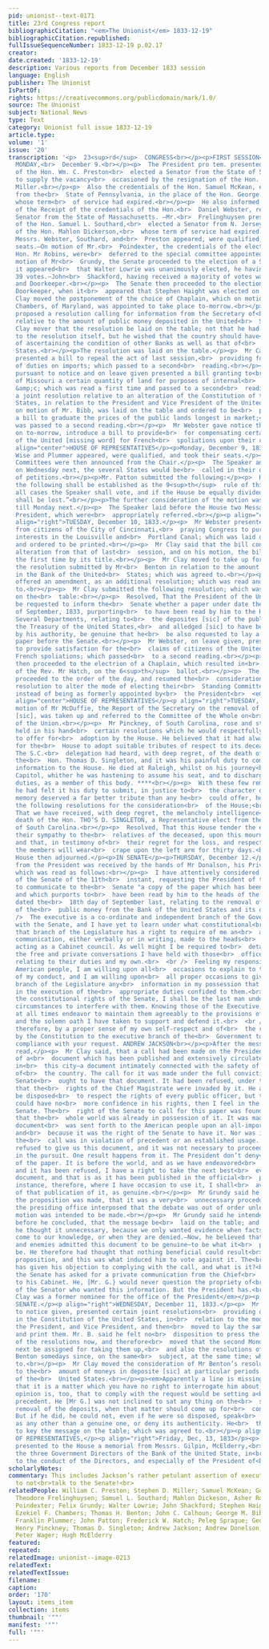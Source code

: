 ```yaml
---
pid: unionist--text-0171
title: 23rd Congress report
bibliographicCitation: "<em>The Unionist</em> 1833-12-19"
bibliographicCitation.republished: 
fullIssueSequenceNumber: 1833-12-19 p.02.17
creator: 
date.created: '1833-12-19'
description: Various reports from December 1833 session
language: English
publisher: The Unionist
IsPartOf: 
rights: https://creativecommons.org/publicdomain/mark/1.0/
source: The Unionist
subject: National News
type: Text
category: Unionist full issue 1833-12-19
article.type: 
volume: '1'
issue: '20'
transcription: '<p>  23<sup>rd</sup>  CONGRESS<br></p><p>FIRST SESSION</p><p>IN SENATE</p><p>  &nbsp;&nbsp;&nbsp;&nbsp;&nbsp;&nbsp;&nbsp;&nbsp;&nbsp;&nbsp;&nbsp;
  MONDAY,<br>  December 9.<br></p><p>  The President pro tem. presented the credentials
  of the Hon. Wm. C. Preston<br>  elected a Senator from the State of S. Carolina,
  to supply the vacancy<br>  occasioned by the resignation of the Hon. Stephen D.
  Miller.<br></p><p>  Also the credentials of the Hon. Samuel McKean, elected a Senator
  from the<br>  State of Pennsylvania, in the place of the Hon. George M. Dallas,
  whose term<br>  of service had expired.<br></p><p>  He also informed the Senate
  of the Receipt of the credentials of the Hon.<br>  Daniel Webster, re-elected a
  Senator from the State of Massachusetts. —Mr.<br>  Frelinghuysen presented the credentials
  of the Hon. Samuel L. Southard,<br>  elected a Senator from N. Jersey; in the place
  of the Hon. Mahlon Dickerson,<br>  whose term of service had expired.—Whereupon
  Messrs. Webster, Southard, and<br>  Preston appeared, were qualified, and took their
  seats.—On motion of Mr.<br>  Poindexter, the credentials of the election of the
  Hon. Mr Robins, were<br>  deferred to the special committee appointed on that subject.—On
  motion of Mr<br>  Grundy, the Senate proceeded to the election of a Secretary, when
  it appeared<br>  that Walter Lowrie was unanimously elected, he having received
  39 votes.—John<br>  Shackford, having received a majority of votes was duly elected<br>  Seargent-at-Arms
  and Doorkeeper.<br></p><p>  The Senate then proceeded to the election of an Assistant
  Doorkeeper, when it<br>  appeared that Stephen Haight was elected on the 6<sup>th</sup>  ballot.<br></p><p>  Mr.
  Clay moved the postponement of the choice of Chaplain, which on motion of<br>  Mr
  Chambers, of Maryland, was appointed to take place to-morrow.<br></p><p>  Mr. Benton
  proposed a resolution calling for information from the Secretary of<br>  the Treasury
  relative to the amount of public money deposited in the United<br>  States Bank.<br></p><p>  Mr.
  Clay mover that the resolution be laid on the table; not that he had any<br>  objection
  to the resolution itself, but he wished that the country should have<br>  an opportunity
  of ascertaining the condition of other Banks as well as that of<br>  the United
  States.<br></p><p>The resolution was laid on the table.</p><p>  Mr Calhoun, on leave,
  presented a bill to repeal the act of last session,<br>  providing for the collection
  of duties on imports; which passed to a second<br>  reading.<br></p><p>  Mr. Benton,
  pursuant to notice and on leave given presented a bill granting to<br>  the State
  of Missouri a certain quantity of land for purposes of internal<br>  improvement,
  &amp;c; which was read a first time and passed to a second<br>  reading.<br></p><p>  Also,
  a joint resolution relative to an alteration of the Constitution of the<br>  United
  States, in relation to the President and Vice President of the United<br>  States—which,
  on motion of Mr. Bibb, was laid on the table and ordered to be<br>  printed.<br></p><p>  Also,
  a bill to graduate the prices of the public lands longest in market;<br>  which
  was passed to a second reading.<br></p><p>  Mr Webster gave notice that he would
  on to-morrow, introduce a bill to provide<br>  for compensating certain citizens
  of the United [missing word] for French<br>  spoliations upon their commerce.<br></p><p
  align="center">HOUSE OF REPRESENTATIVES</p><p>Monday, December 9, 1833.</p><p>Messrs.
  Wise and Plummer appeared, were qualified, and took their seats.</p><p>Several Standing
  Committees were then announced from the Chair.</p><p>  The Speaker announced that
  on Wednesday next, the several States would be<br>  called in their order for presentation
  of petitions.<br></p><p>Mr. Patton submitted the following:</p><p>  Resolved—That
  the following shall be established as the 9<sup>th</sup>  rule of this House:<br></p><p>  “In
  all cases the Speaker shall vote, and if the House be equally divided, the<br>  question
  shall be lost.”<br></p><p>The further consideration of the motion was postponed
  till Monday next.</p><p>  The Speaker laid before the House two Messages from the
  President, which were<br>  appropriately referred.<br></p><p align="center">IN SENATE</p><p
  align="right">TUESDAY, December 10, 1833.</p><p>  Mr Webster presented a petition
  from citizens of the City of Cincinnati,<br>  praying Congress to purchase all private
  interests in the Louisville and<br>  Portland Canal; which was laid on the table
  and ordered to be printed.<br></p><p>  Mr Clay said that the bill contained no material
  alteration from that of last<br>  session, and on his motion, the bill was read
  the first time by its title.<br></p><p>  Mr Clay moved to take up for consideration
  the resolution submitted by Mr<br>  Benton in relation to the amount of moneys deposited
  in the Bank of the United<br>  States; which was agreed to.<br></p><p>  Mr Clay
  offered an amendment, as an additional resolution; which was read and<br>  agreed
  to.<br></p><p>  Mr Clay submitted the following resolution; which was read and laid
  on the<br>  table:<br></p><p>  Resolved, That the President of the United States
  be requested to inform the<br>  Senate whether a paper under date the ______day
  of September, 1833, purporting<br>  to have been read by him to the Heads of the
  Several Departments, relating to<br>  the deposites [sic] of the public money in
  the Treasury of the United States,<br>  and alledged [sic] to have been published
  by his authority, be genuine that he<br>  be also requested to lay a copy of said
  paper before the Senate.<br></p><p>  Mr Webster, on leave given, presented a bill
  to provide satisfaction for the<br>  claims of citizens of the United States for
  French spoliations; which passed<br>  to a second reading.<br></p><p>  The Senate
  then proceeded to the electrion of a Chaplain, which resulted in<br>  the choice
  of the Rev. Mr Hatch, on the 6<sup>th</sup>  ballot.<br></p><p>  The Senate then
  proceeded to the order of the day, and resumed the<br>  consideration of Mr Sprague’s
  resolution to alter the mode of electing their<br>  Standing Committees by the Senate,
  instead of being as formerly appointed by<br>  the President<br>  <em>pro tem.</em></p><p
  align="center">HOUSE OF REPRESENTATIVES</p><p align="right">TUESDAY, December 10.</p><p>  On
  motion of Mr McDuffie, the Report of the Secretary on the removal of the<br>  deposites
  [sic], was taken up and referred to the Committee of the Whole on<br>  the state
  of the Union.<br></p><p>  Mr Pinckney, of South Carolina, rose and stated that he
  held in his hand<br>  certain resolutions which he would respectfully ask leave
  to offer for<br>  adoption by the House. He believed that it had always been customary
  for the<br>  House to adopt suitable tributes of respect to its deceased members.
  The S.C.<br>  delegation had heard, with deep regret, of the death of their colleague,
  the<br>  Hon. Thomas D. Singleton, and it was his painful duty to communicate that<br>  mournful
  information to the House. He died at Raleigh, whilst on his journey<br>  to the
  Capitol, whither he was hastening to assume his seat, and to discharge<br>  his
  duties, as a member of this body. ****<br></p><p>  With these few remarks, which
  he had felt it his duty to submit, in justice to<br>  the character of one whose
  memory deserved a far better tribute than any he<br>  could offer, he now proposed
  the following resolutions for the consideration<br>  of the House;<br></p><p>  Resolved,
  That we have received, with deep regret, the melancholy intelligence<br>  of the
  death of the Hon. THO’S D. SINGLETON, a Representative elect from the<br>  State
  of South Carolina.<br></p><p>  Resolved, That this House tender the expression of
  their sympathy to the<br>  relatives of the deceased, upon this mournful event;
  and that, in testimony of<br>  their regret for the loss, and respect for his memory,
  the members will wear<br>  crape upon the left arm for thirty days.<br></p><p>The
  House then adjourned.</p><p>IN SENATE</p><p>THURSDAY, December 12.</p><p>  A Message
  from the President was received by the hands of Mr Donalson, his Private Secretary,
  which was read as follows:<br></p><p>  I have attentively considered the resolution
  of the Senate of the 11th<br>  instant, requesting the President of the United States
  to communicate to the<br>  Senate "a copy of the paper which has been published,
  and which purports to<br>  have been read by him to the heads of the Executive Departments,
  dated the<br>  18th day of September last, relating to the removal of the deposits
  of the<br>  public money from the Bank of the United States and its offices."<br>  <br
  />  The executive is a co-ordinate and independent branch of the Government<br>  equally
  with the Senate, and I have yet to learn under what constitutional<br>  authority
  that branch of the Legislature has a right to require of me an<br>  account of any
  communication, either verbally or in writing, made to the heads<br>  of Departments
  acting as a Cabinet council. As well might I be required to<br>  detail to the Senate
  the free and private conversations I have held with those<br>  officers on any subject
  relating to their duties and my own.<br>  <br />  Feeling my responsibility to the
  American people, I am willing upon all<br>  occasions to explain to them the grounds
  of my conduct, and I am willing upon<br>  all proper occasions to give to either
  branch of the Legislature any<br>  information in my possession that can be useful
  in the execution of the<br>  appropriate duties confided to them.<br>  <br />  Knowing
  the constitutional rights of the Senate, I shall be the last man under<br>  any
  circumstances to interfere with them. Knowing those of the Executive, I<br>  shall
  at all times endeavor to maintain them agreeably to the provisions of<br>  the Constitution
  and the solemn oath I have taken to support and defend it.<br>  <br />  I am constrained,
  therefore, by a proper sense of my own self-respect and of<br>  the rights secured
  by the Constitution to the executive branch of the<br>  Government to decline a
  compliance with your request. ANDREW JACKSON<br></p><p>After the message had been
  read,</p><p>  Mr Clay said, that a call had been made on the President for a copy
  of a<br>  document which has been published and extensively circulated by the papers
  in<br>  this city—a document intimately connected with the safety of the treasure
  of<br>  the country. The call for it was made under the full conviction that the
  Senate<br>  ought to have that document. It had been refused, under the pretext
  that the<br>  rights of the Chief Magistrate were invaded by it. He always would
  be disposed<br>  to respect the rights of every public officer, but the President
  could have no<br>  more confidence in his rights, then I feel in the rights of the
  Senate. The<br>  right of the Senate to call for this paper was founded on the ground
  that the<br>  whole world was already in possession of it. It was made because the
  document<br>  was sent forth to the American people upon an all-important subject,
  and<br>  because it was the right of the Senate to have it. Nor was it made because
  the<br>  call was in violation of precedent or an established usage. But the President<br>  has
  refused to give us this document, and it was not necessary to proceed<br>  further
  in the pursuit. One result happens from it. The President don’t deny<br>  the genuineness
  of the paper. It is before the world, and as we have endeavored<br>  to get it,
  and it has been refused, I have a right to take the next best<br>  evidence of the
  document, and that is as it has been published in the official<br>  paper. In every
  instance, therefore, where I have occasion to use it, I shall<br>  avail myself
  of that publication of it, as genuine.<br></p><p>  Mr Grundy said he thought when
  the proposition was made, that it was a very<br>  unnecessary procedure.<br></p><p>  Here
  the presiding office interposed that the debate was out of order unless<br>  some
  motion was intended to be made.<br></p><p>  Mr Grundy said he intended to love,
  before he concluded, that the message be<br>  laid on the table; and then resumed—<br></p><p>  That
  he thought it unnecessary, because we only wanted evidence when facts had<br>  not
  come to our knowledge, or when they are denied.—Now, he believed that both<br>  friends
  and enemies admitted this document to be genuine—to be what it<br>  purported to
  be. He therefore had thought that nothing beneficial could result<br>  from this
  proposition, and this was what induced him to vote against it. The<br>  President
  has given his objection to complying with the call, and what is it?<br>  Why, that
  the Senate has asked for a private communication from the Chief<br>  Magistrate
  to his Cabinet. He, [Mr. G.} would never question the propriety of<br>  the motives
  of the Senator who wanted this information. But the President has.<br>  <em>Note:
  Clay was a former nominee for the office of the President</em></p><p align="center">IN
  SENATE.</p><p align="right">WEDNESDAY, December 11, 1833.</p><p>  Mr Bibb, pursuant
  to notice given, presented certain joint resolutions<br>  providing or an alteration
  in the Constitution of the United States, in<br>  relation to the mode of electing
  the President, and Vice President, and then<br>  moved to lay the same on the table
  and print them. Mr. B. said he felt no<br>  disposition to press the consideration
  of the resolutions now, and therefore<br>  moved that the second Monday in January
  next be assigned for taking them up,<br>  and also the resolutions offered by Mr.
  Benton somedays since, on the same<br>  subject, at the same time; which was agreed
  to.<br></p><p>  Mr Clay moved the consideration of Mr Benton’s resolution, relative
  to the<br>  amount of moneys in deposite [sic] at particular periods in the Bank
  of the<br>  United States.<br></p><p><em>Apparently a line is missing here</em></p><p>  Said
  that it is a matter which you have no right to interrogate him about;<br>  and his
  opinion is, too, that to comply with the request would be setting a<br>  dangerous
  precedent. He [Mr G.] was not inclined to sat any thing on the<br>  subject of the
  removal of the deposits, when that matter should come up for<br>  consideration.
  But if he did, he could not, even if he were so disposed, speak<br>  of that paper
  as any other than a genuine one, or deny its authenticity. He<br>  therefore moved
  to key the message on the table; which was agreed to.<br></p><p align="center">HOUSE
  OF REPRESENTATIVES,</p><p align="right">Friday, Dec, 13, 1833</p><p>  The Speaker
  presented to the House a memorial from Messrs. Gilpin, McElderry,<br>  and Wager,
  the three Government Directors of the Bank of the United State, in<br>  relation
  to the conduct of the Directors, and especially of the President of<br>  that institution.<br></p>'
scholarlyNotes: 
commentary: This includes Jackson’s rather petulant assertion of executive privilege
  to not<br>talk to the Senate!<br>
relatedPeople: William C. Preston; Stephen D. Miller; Samuel McKean; George M. Dallas;
  Theodore Frelinghuysen; Samuel L. Southard; Mahlon Dickeson, Asher Robbins; George
  Poindexter; Felix Grundy; Walter Lowrie; John Shackford; Stephen Haight; Henry Clay;
  Ezekiel F. Chambers; Thomas H. Benton; John C. Calhoun; George M. Bibb; Henry Wise;
  Franklin Plummer; John Patton; Frederick W. Hatch; Peleg Sprague; George McDuffie;
  Henry Pinckney; Thomas D. Singleton; Andrew Jackson; Andrew Donelson; Henry Gilpin;
  Peter Wager; Hugh McElderry
featured: 
repeated: 
relatedImage: unionist--image-0213
relatedText: 
relatedTextIssue: 
filename: 
caption: 
order: '170'
layout: items_item
collection: items
thumbnail: '""'
manifest: '""'
full: '""'
---
```


